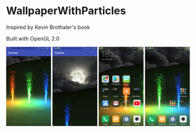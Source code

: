 # WallpaperWithParticles
Inspired by Kevin Brothaler's book

Built with OpenGL 2.0

<img src="/images/Screenshot_2017-09-13-17-24-30-264_com.example.andre.particles.png" width=24%/> <img src="/images/Screenshot_2017-09-13-18-23-51-991_com.example.andre.particles.png" width=24%/> <img src="/images/Screenshot_2017-09-13-18-22-31-449_com.miui.home.png" width=24%/> <img src="/images/Screenshot_2017-09-13-18-22-54-776_com.miui.home.png" width=24%/>

